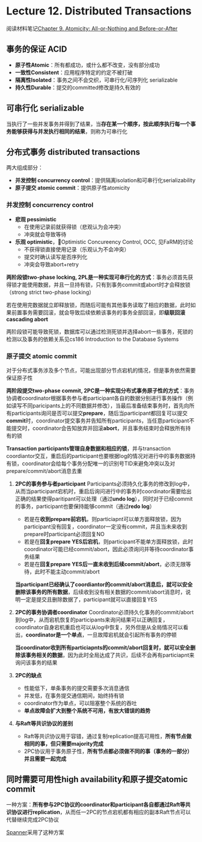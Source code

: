 # Lecture 12. Distributed Transactions

阅读材料笔记[Chapter 9. Atomicity: All-or-Nothing and Before-or-After](6.033_Ch9.md)

## 事务的保证 ACID

- **原子性Atomic**：所有都成功，或什么都不改变，没有部分成功
- **一致性Consistent**：应用程序特定的约定不被打破
- **隔离性Isolated**：事务之间不会交织，可串行化/可序列化 serializable
- **持久性Durable**：提交的committed修改是持久有效的

## 可串行化 serializable

当执行了一些并发事务并得到了结果，当**存在某一个顺序，按此顺序执行每一个事务能够获得与并发执行相同的结果**，则称为可串行化

## 分布式事务 distributed transactions

两大组成部分：

- **并发控制 concurrency control**：提供隔离isolation和可串行化serializability
- **原子提交 atomic commit**：提供原子性atomicity

### 并发控制 concurrency control

- **悲观 pessimistic**
  - 在使用记录前就获得锁（悲观认为会冲突）
  - 冲突就会导致等待
- **乐观 optimistic**，Optimistic Concureency Control, OCC, 见FaRM的讨论
  - 不获得锁直接使用记录（乐观认为不会冲突）
  - 提交时确认读写是否序列化
  - 冲突会导致abort+retry

**两阶段锁two-phase locking, 2PL是一种实现可串行化的方式**：事务必须首先获得锁才能使用数据，并且一旦持有锁，只有到事务commit或abort时才会释放锁（strong strict two-phase locking）

若在使用完数据就立即释放锁，而随后可能有其他事务读取了相应的数据，此时如果前置事务需要回滚，就会导致后续依赖该事务的事务全部回滚，即**级联回滚cascading abort**

两阶段锁可能导致死锁，数据库可以通过检测死锁并选择abort一些事务，死锁的检测以及事务的依赖关系见cs186 Introduction to the Database Systems
 
### 原子提交 atomic commit

对于分布式事务涉及多个节点，可能出现部分节点宕机的情况，但是事务依然需要保证原子性

**两阶段提交two-phase commit, 2PC是一种实现分布式事务原子性的方式**：事务协调者coordinator根据事务参与者participant各自的数据分别进行事务操作（例如读写不同paricipants上的不同数据并修改），当最后准备结束事务时，首先向所有participants询问是否可以提交**prepare**，随后当participant都回复可以提交**commit**时，coordinator提交事务并告知所有participants，当任意participant不能提交时，coordinator会告知放弃并回滚**abort**，并且事务结束时会释放所有持有的锁

**Transaction participants管理自身数据和相应的锁**，并与transaction coordiantor交互，重启后的participant也要根据log的情况对进行中的事务数据持有锁，coordinator会给每个事务分配唯一的识别号TID来避免冲突以及对prepare/commit/abort消息去重

1. **2PC的事务参与者participant**
    Participants必须持久化事务的修改到log中，从而当participant宕机时，重启后询问进行中的事务时coordinator需要给出正确的结果使得paritipant可以处理（通过**undo log**），同时对于已经commit的事务，participant也要保持能够commit（通过**redo log**）

    - 若是在**收到prepare前宕机**，则particiapnt可以单方面释放锁，因为participant没有回复，coordinator一定没有commit，并且当未来收到prepare时participant必须回复NO
    - 若是在**回复prepare YES后宕机**，则participant不能单方面释放锁，此时coordinator可能已经commit/abort，因此必须询问并等待coordinator事务结果
    - 若是在**回复prepare YES后一直未收到后续commit/abort**，必须无限等待，此时不能主动commit/abort

    **当participant已经确认了coordiantor的commit/abort消息后，就可以安全删除该事务的所有数据**，后续收到没有相关数据的commit/abort消息时，说明一定是提交且删除数据了，participant就可以直接回复YES

2. **2PC的事务协调者coordinator**
    Coordinator必须持久化事务的commit/abort到log中，从而宕机恢复的participants来询问结果可以正确回复，coordinator自身宕机重启也可以从log中恢复，另外但是从全局情况可以看出，**coordinator是一个单点**，一旦故障宕机就会引起所有事务的停顿

    **当coordinator收到所有particiapnts的commit/abort回复时，就可以安全删除该事务相关的数据**，因为此时全局达成了共识，后续不会再有particiapnt来询问该事务的结果

3. **2PC的缺点**

    - 性能低下，单条事务的提交需要多次消息通信
    - 并发低，在事务提交通信期间，始终持有锁
    - coordinator作为单点，可以阻塞整个系统的吞吐
    - **单点故障会扩大到整个系统不可用，有放大错误的趋势**

4. **与Raft等共识协议的差别**

    - Raft等共识协议用于容错，通过复制replication提高可用性，**所有节点做相同的事，但只需要majority完成**
    - 2PC协议用于事务原子性，**所有节点都必须做不同的事（事务的一部分）并且需要一起完成**

## 同时需要可用性high availability和原子提交atomic commit

一种方案：**所有参与2PC协议的coordinator和participant各自都通过Raft等共识协议进行replication**，从而任一2PC的节点宕机都有相应的副本Raft节点可以代替继续完成2PC协议

[Spanner](Spanner.md)采用了这种方案
